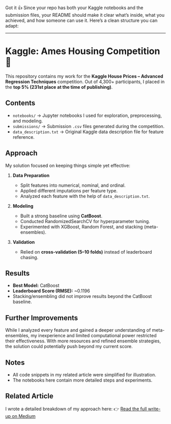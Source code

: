 Got it 👍 Since your repo has both your Kaggle notebooks and the submission files, your README should make it clear what’s inside, what you achieved, and how someone can use it. Here’s a clean structure you can adapt:

---

# Kaggle: Ames Housing Competition 🏡

This repository contains my work for the **Kaggle House Prices – Advanced Regression Techniques** competition.
Out of 4,300+ participants, I placed in the **top 5% (231st place at the time of publishing)**.

## Contents

* `notebooks/` → Jupyter notebooks I used for exploration, preprocessing, and modeling.
* `submissions/` → Submission `.csv` files generated during the competition.
* `data_description.txt` → Original Kaggle data description file for feature reference.

## Approach

My solution focused on keeping things simple yet effective:

1. **Data Preparation**

   * Split features into numerical, nominal, and ordinal.
   * Applied different imputations per feature type.
   * Analyzed each feature with the help of `data_description.txt`.
2. **Modeling**

   * Built a strong baseline using **CatBoost**.
   * Conducted RandomizedSearchCV for hyperparameter tuning.
   * Experimented with XGBoost, Random Forest, and stacking (meta-ensembles).
3. **Validation**

   * Relied on **cross-validation (5–10 folds)** instead of leaderboard chasing.

## Results

* **Best Model:** CatBoost
* **Leaderboard Score (RMSE):** \~0.1196
* Stacking/ensembling did not improve results beyond the CatBoost baseline.

## Further Improvements

While I analyzed every feature and gained a deeper understanding of meta-ensembles, my inexperience and limited computational power restricted their effectiveness. With more resources and refined ensemble strategies, the solution could potentially push beyond my current score.

## Notes

* All code snippets in my related article were simplified for illustration.
* The notebooks here contain more detailed steps and experiments.

## Related Article

I wrote a detailed breakdown of my approach here:
👉 [Read the full write-up on Medium](https://medium.com/@ishaan.cherukuri/introduction-fe44f0cea97c)

